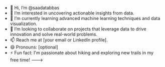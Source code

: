 - 👋 Hi, I’m @saadatabbas
- 👀 I’m interested in uncovering actionable insights from data.
- 🌱 I’m currently learning advanced machine learning techniques and data visualization.
- 💞️ I’m looking to collaborate on projects that leverage data to drive innovation and solve real-world problems.
- 📫 Reach me at [your email or LinkedIn profile].
- 😄 Pronouns: [optional]
- ⚡ Fun fact: I'm passionate about hiking and exploring new trails in my free time!
--->
